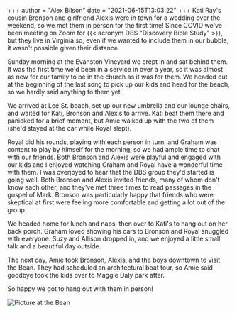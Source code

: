 +++
author = "Alex Bilson"
date = "2021-06-15T13:03:22"
+++
Kati Ray's cousin Bronson and girlfriend Alexis were in town for a wedding over the weekend, so we met them in person for the first time! Since COVID we've been meeting on Zoom for {{< acronym DBS "Discovery Bible Study" >}}, but they live in Virginia so, even if we wanted to include them in our bubble, it wasn't possible given their distance.

Sunday morning at the Evanston Vineyard we crept in and sat behind them. It was the first time we'd been in a service in over a year, so it was almost as new for our family to be in the church as it was for them. We headed out at the beginning of the last song to pick up our kids and head for the beach, so we hardly said anything to them yet.

We arrived at Lee St. beach, set up our new umbrella and our lounge chairs, and waited for Kati, Bronson and Alexis to arrive. Kati beat them there and panicked for a brief moment, but Amie walked up with the two of them (she'd stayed at the car while Royal slept).

Royal did his rounds, playing with each person in turn, and Graham was content to play by himself for the morning, so we had ample time to chat with our friends. Both Bronson and Alexis were playful and engaged with our kids and I enjoyed watching Graham and Royal have a wonderful time with them. I was overjoyed to hear that the DBS group they'd started is going well. Both Bronson and Alexis invited friends, many of whom don't know each other, and they've met three times to read passages in the gospel of Mark. Bronson was particularly happy that friends who were skeptical at first were feeling more comfortable and getting a lot out of the group.

We headed home for lunch and naps, then over to Kati's to hang out on her back porch. Graham loved showing his cars to Bronson and Royal snuggled with everyone. Suzy and Allison dropped in, and we enjoyed a little small talk and a beautiful day outside.

The next day, Amie took Bronson, Alexis, and the boys downtown to visit the Bean. They had scheduled an architectural boat tour, so Amie said goodbye took the kids over to Maggie Daly park after.

So happy we got to hang out with them in person!

![Picture at the Bean](https://bn02pap001files.storage.live.com/y4mfEz3NDNbBL-FfBsv6G8Ctpo3s7w5m19Xx7eMrBKrlPNo-79Ohil0lts4TZXZL9ZC_UvTA-5gPwo0qq_8cj0qmjtn86NliA21zQprI3CCdfTD5rBX27yRaQbrKNwLy1r_AgMM07OT3_jJFznShh3dw0vWT4Wg2fda4mVBt9rOofjEh1_ln4UCIm4gmDyXiw5b?width=1024&height=769&cropmode=none)
